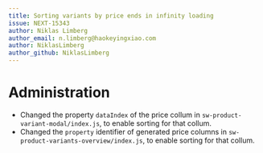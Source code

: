 ```yaml
---
title: Sorting variants by price ends in infinity loading
issue: NEXT-15343
author: Niklas Limberg
author_email: n.limberg@haokeyingxiao.com
author: NiklasLimberg
author_github: NiklasLimberg
---
```

# Administration
* Changed the property `dataIndex` of the price collum in `sw-product-variant-modal/index.js`, to enable sorting for that collum.
* Changed the `property` identifier of generated price columns in `sw-product-variants-overview/index.js`, to enable sorting for that collum.  
